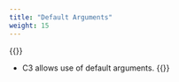 ```yaml
---
title: "Default Arguments"
weight: 15
---
```

{{<start>}}
- C3 allows use of default arguments.
{{<end15>}}

